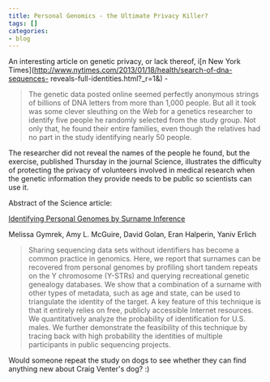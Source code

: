 ```yaml
---
title: Personal Genomics - the Ultimate Privacy Killer?
tags: []
categories:
- blog
---
```

An interesting article on genetic privacy, or lack thereof, i[n New York
Times](http://www.nytimes.com/2013/01/18/health/search-of-dna-sequences-
reveals-full-identities.html?_r=1&) \-
<!--more-->

> The genetic data posted online seemed perfectly anonymous strings of
billions of DNA letters from more than 1,000 people. But all it took was some
clever sleuthing on the Web for a genetics researcher to identify five people
he randomly selected from the study group. Not only that, he found their
entire families, even though the relatives had no part in the study
identifying nearly 50 people.

The researcher did not reveal the names of the people he found, but the
exercise, published Thursday in the journal Science, illustrates the
difficulty of protecting the privacy of volunteers involved in medical
research when the genetic information they provide needs to be public so
scientists can use it.

Abstract of the Science article:

[Identifying Personal Genomes by Surname
Inference](http://www.sciencemag.org/content/339/6117/321.abstract)

Melissa Gymrek, Amy L. McGuire, David Golan, Eran Halperin, Yaniv Erlich

> Sharing sequencing data sets without identifiers has become a common
practice in genomics. Here, we report that surnames can be recovered from
personal genomes by profiling short tandem repeats on the Y chromosome
(Y-STRs) and querying recreational genetic genealogy databases. We show that a
combination of a surname with other types of metadata, such as age and state,
can be used to triangulate the identity of the target. A key feature of this
technique is that it entirely relies on free, publicly accessible Internet
resources. We quantitatively analyze the probability of identification for
U.S. males. We further demonstrate the feasibility of this technique by
tracing back with high probability the identities of multiple participants in
public sequencing projects.

Would someone repeat the study on dogs to see whether they can find anything
new about Craig Venter's dog? :)

